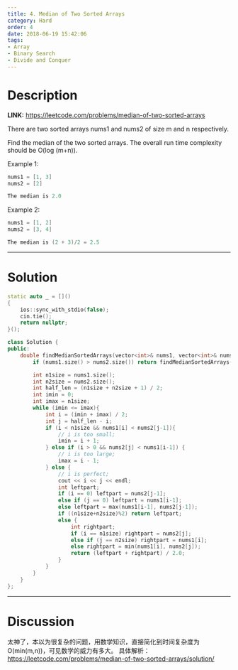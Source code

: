 ```yaml
---
title: 4. Median of Two Sorted Arrays
category: Hard
order: 4
date: 2018-06-19 15:42:06
tags:
- Array
- Binary Search
- Divide and Conquer
---
```


<!-- 记得完善 tags 和 category 字段 -->

# Description

**LINK:** https://leetcode.com/problems/median-of-two-sorted-arrays

There are two sorted arrays nums1 and nums2 of size m and n respectively.

Find the median of the two sorted arrays. The overall run time complexity should be O(log (m+n)).

Example 1:
```C++
nums1 = [1, 3]
nums2 = [2]

The median is 2.0
```

Example 2:
```C++
nums1 = [1, 2]
nums2 = [3, 4]

The median is (2 + 3)/2 = 2.5
```


----------
# Solution
```c++
static auto _ = []()
{
    ios::sync_with_stdio(false);
    cin.tie();
    return nullptr;
}();

class Solution {
public:
    double findMedianSortedArrays(vector<int>& nums1, vector<int>& nums2) {
        if (nums1.size() > nums2.size()) return findMedianSortedArrays(nums2, nums1);

        int n1size = nums1.size();
        int n2size = nums2.size();
        int half_len = (n1size + n2size + 1) / 2;
        int imin = 0;
        int imax = n1size;
        while (imin <= imax){
            int i = (imin + imax) / 2;
            int j = half_len - i;
            if (i < n1size && nums1[i] < nums2[j-1]){
                // i is too small;
                imin = i + 1;
            } else if (i > 0 && nums2[j] < nums1[i-1]) {
                // i is too large;
                imax = i - 1;
            } else {
                // i is perfect;
                cout << i << j << endl;
                int leftpart;
                if (i == 0) leftpart = nums2[j-1];
                else if (j == 0) leftpart = nums1[i-1];
                else leftpart = max(nums1[i-1], nums2[j-1]);
                if ((n1size+n2size)%2) return leftpart;
                else {
                    int rightpart;
                    if (i == n1size) rightpart = nums2[j];
                    else if (j == n2size) rightpart = nums1[i];
                    else rightpart = min(nums1[i], nums2[j]);
                    return (leftpart + rightpart) / 2.0;
                }
            }
        }
    }
};
```
----------
# Discussion

太神了，本以为很复杂的问题，用数学知识，直接简化到时间复杂度为O(min(m,n))，可见数学的威力有多大。
具体解析：https://leetcode.com/problems/median-of-two-sorted-arrays/solution/